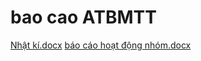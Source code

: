 # bao cao ATBMTT
[Nhật kí.docx](https://github.com/maimitmt/baocao-ATBMTT/files/10938832/Nh.t.ki.docx)
[báo cáo hoạt động nhóm.docx](https://github.com/maimitmt/baocao-ATBMTT/files/10938831/bao.cao.ho.t.d.ng.nhom.docx)

